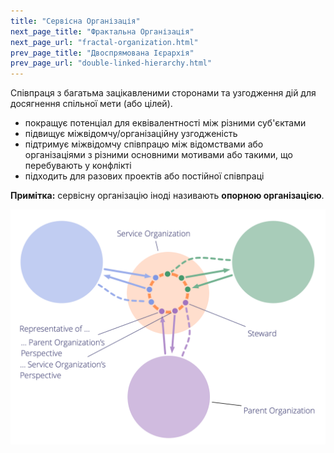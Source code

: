 ```yaml
---
title: "Сервісна Організація"
next_page_title: "Фрактальна Організація"
next_page_url: "fractal-organization.html"
prev_page_title: "Двоспрямована Ієрархія"
prev_page_url: "double-linked-hierarchy.html"
---
```



<div class="card summary"><div class="card-body">Співпраця з багатьма зацікавленими сторонами та узгодження дій для досягнення спільної мети (або цілей).
</div></div>

- покращує потенціал для еквівалентності між різними суб'єктами
- підвищує міжвідомчу/організаційну узгодженість
- підтримує міжвідомчу співпрацю між відомствами або організаціями з різними основними мотивами або такими, що перебувають у конфлікті
- підходить для разових проектів або постійної співпраці

**Примітка:** сервісну організацію іноді називають **опорною організацією**.

![Сервісна Організація](img/structural-patterns/service-organization-text.png)
